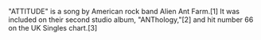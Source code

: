 "ATTITUDE" is a song by American rock band Alien Ant Farm.[1] It was included on their second studio album, "ANThology,"[2] and hit number 66 on the UK Singles chart.[3]
